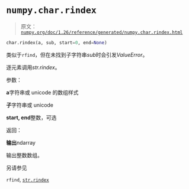 # `numpy.char.rindex`

> 原文：[`numpy.org/doc/1.26/reference/generated/numpy.char.rindex.html`](https://numpy.org/doc/1.26/reference/generated/numpy.char.rindex.html)

```py
char.rindex(a, sub, start=0, end=None)
```

类似于`rfind`，但在未找到子字符串*sub*时会引发*ValueError*。

逐元素调用*str.rindex*。

参数：

**a**字符串或 unicode 的数组样式

**子**字符串或 unicode

**start, end**整数，可选

返回：

**输出**ndarray

输出整数数组。

另请参见

`rfind`, [`str.rindex`](https://docs.python.org/3/library/stdtypes.html#str.rindex "(in Python v3.11)")
